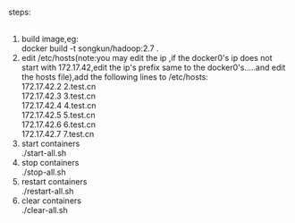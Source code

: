 steps:<br/><br/>

1. build image,eg:<br/>
  docker build -t songkun/hadoop:2.7 .
2. edit /etc/hosts(note:you may edit the ip ,if the docker0's ip does not start with 172.17.42,edit the ip's prefix same to the docker0's.....and edit the hosts file),add the following lines to /etc/hosts:<br/>
  172.17.42.2 2.test.cn<br/>
  172.17.42.3 3.test.cn<br/>
  172.17.42.4 4.test.cn<br/>
  172.17.42.5 5.test.cn<br/>
  172.17.42.6 6.test.cn<br/>
  172.17.42.7 7.test.cn
3. start containers <br/>
  ./start-all.sh
4. stop containers <br/>
  ./stop-all.sh
5. restart containers<br/>
  ./restart-all.sh
6. clear containers<br/>
  ./clear-all.sh
